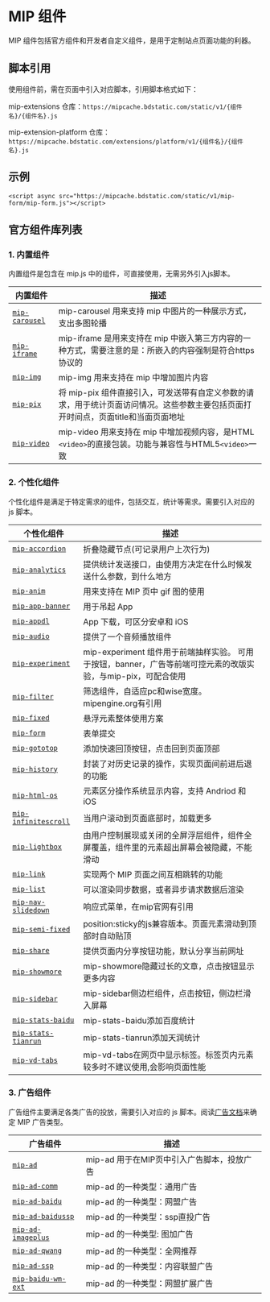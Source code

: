# MIP 组件

MIP 组件包括官方组件和开发者自定义组件，是用于定制站点页面功能的利器。

## 脚本引用

使用组件前，需在页面中引入对应脚本，引用脚本格式如下：

mip-extensions 仓库：`https://mipcache.bdstatic.com/static/v1/{组件名}/{组件名}.js`

mip-extension-platform 仓库：`https://mipcache.bdstatic.com/extensions/platform/v1/{组件名}/{组件名}.js`

## 示例

```
<script async src="https://mipcache.bdstatic.com/static/v1/mip-form/mip-form.js"></script>
```

## 官方组件库列表

### 1. 内置组件

内置组件是包含在 mip.js 中的组件，可直接使用，无需另外引入js脚本。

| 内置组件 | 描述 |
| --------- | ----------- |
| [`mip-carousel`](https://github.com/mipengine/mip/blob/master/src/components/mip-carousel.js) | mip-carousel 用来支持 mip 中图片的一种展示方式，支出多图轮播 |
| [`mip-iframe`](https://github.com/mipengine/mip/blob/master/src/components/mip-iframe.js) | mip-iframe 是用来支持在 mip 中嵌入第三方内容的一种方式，需要注意的是：所嵌入的内容强制是符合https协议的 |
| [`mip-img`](https://github.com/mipengine/mip/blob/master/src/components/mip-img.js) | mip-img 用来支持在 mip 中增加图片内容 |
| [`mip-pix`](https://github.com/mipengine/mip/blob/master/src/components/mip-pix.js) | 将 mip-pix 组件直接引入，可发送带有自定义参数的请求，用于统计页面访问情况。这些参数主要包括页面打开时间点，页面title和当面页面地址 |
| [`mip-video`](https://github.com/mipengine/mip/blob/master/src/components/mip-video.js) | mip-video 用来支持在 mip 中增加视频内容，是HTML `<video>`的直接包装。功能与兼容性与HTML5`<video>`一致 |

### 2. 个性化组件

个性化组件是满足于特定需求的组件，包括交互，统计等需求。需要引入对应的 js 脚本。

| 个性化组件 | 描述 |
| --------- | ----------- |
| [`mip-accordion`](https://github.com/mipengine/mip-extensions/tree/master/mip-accordion) | 折叠隐藏节点(可记录用户上次行为) |
| [`mip-analytics`](https://github.com/mipengine/mip-extensions/tree/master/mip-analytics) | 提供统计发送接口，由使用方决定在什么时候发送什么参数，到什么地方 |
| [`mip-anim`](https://github.com/mipengine/mip-extensions/tree/master/mip-anim) | 用来支持在 MIP 页中 gif 图的使用 |
| [`mip-app-banner`](https://github.com/mipengine/mip-extensions/tree/master/mip-app-banner) | 用于吊起 App |
| [`mip-appdl`](https://github.com/mipengine/mip-extensions/tree/master/mip-appdl) | App 下载，可区分安卓和 iOS |
| [`mip-audio`](https://github.com/mipengine/mip-extensions/tree/master/mip-audio) | 提供了一个音频播放组件 |
| [`mip-experiment`](https://github.com/mipengine/mip-extensions/tree/master/mip-experiment) | mip-experiment 组件用于前端抽样实验。  可用于按钮，banner，广告等前端可控元素的改版实验，与mip-pix，可配合使用 |
| [`mip-filter`](https://github.com/mipengine/mip-extensions/tree/master/mip-filter) | 筛选组件，自适应pc和wise宽度。mipengine.org有引用 |
| [`mip-fixed`](https://github.com/mipengine/mip-extensions/tree/master/mip-fixed) | 悬浮元素整体使用方案 |
| [`mip-form`](https://github.com/mipengine/mip-extensions/tree/master/mip-form) | 表单提交 |
| [`mip-gototop`](https://github.com/mipengine/mip-extensions/tree/master/mip-gototop) | 添加快速回顶按钮，点击回到页面顶部 |
| [`mip-history`](https://github.com/mipengine/mip-extensions/tree/master/mip-history) | 封装了对历史记录的操作，实现页面间前进后退的功能 |
| [`mip-html-os`](https://github.com/mipengine/mip-extensions/tree/master/mip-html-os) | 元素区分操作系统显示内容，支持 Andriod 和 iOS |
| [`mip-infinitescroll`](https://github.com/mipengine/mip-extensions/tree/master/mip-infinitescroll) | 当用户滚动到页面底部时，加载更多 |
| [`mip-lightbox`](https://github.com/mipengine/mip-extensions/tree/master/mip-lightbox) | 由用户控制展现或关闭的全屏浮层组件，组件全屏覆盖，组件里的元素超出屏幕会被隐藏，不能滑动 |
| [`mip-link`](https://github.com/mipengine/mip-extensions/tree/master/mip-link) | 实现两个 MIP 页面之间互相跳转的功能 |
| [`mip-list`](https://github.com/mipengine/mip-extensions/tree/master/mip-list) | 可以渲染同步数据，或者异步请求数据后渲染 |
| [`mip-nav-slidedown`](https://github.com/mipengine/mip-extensions/tree/master/mip-nav-slidedown) | 响应式菜单，在mip官网有引用 |
| [`mip-semi-fixed`](https://github.com/mipengine/mip-extensions/tree/master/mip-semi-fixed) | position:sticky的js兼容版本。页面元素滑动到顶部时自动贴顶 |
| [`mip-share`](https://github.com/mipengine/mip-extensions/tree/master/mip-share) | 提供页面内分享按钮功能，默认分享当前网址 |
| [`mip-showmore`](https://github.com/mipengine/mip-extensions/tree/master/mip-showmore) | mip-showmore隐藏过长的文章，点击按钮显示更多内容 |
| [`mip-sidebar`](https://github.com/mipengine/mip-extensions/tree/master/mip-sidebar) | mip-sidebar侧边栏组件，点击按钮，侧边栏滑入屏幕 |
| [`mip-stats-baidu`](https://github.com/mipengine/mip-extensions/tree/master/mip-stats-baidu) | mip-stats-baidu添加百度统计 |
| [`mip-stats-tianrun`](https://github.com/mipengine/mip-extensions/tree/master/mip-stats-tianrun) | mip-stats-tianrun添加天润统计 |
| [`mip-vd-tabs`](https://github.com/mipengine/mip-extensions/tree/master/mip-vd-tabs) | mip-vd-tabs在网页中显示标签。标签页内元素较多时不建议使用,会影响页面性能 |

### 3. 广告组件

广告组件主要满足各类广告的投放，需要引入对应的 js 脚本。阅读[广告文档](//www.mipengine.org/examples/mip-ad/mip-ad.html)来确定 MIP 广告类型。

| 广告组件 | 描述 |
| --------- | ----------- |
| [`mip-ad`](https://github.com/mipengine/mip-extensions/tree/master/mip-ad) | mip-ad 用于在MIP页中引入广告脚本，投放广告 |
| [`mip-ad-comm`](https://github.com/mipengine/mip-extensions/tree/master/mip-ad-comm) | mip-ad 的一种类型：通用广告 |
| [`mip-ad-baidu`](https://github.com/mipengine/mip-extensions/tree/master/mip-ad-baidu) | mip-ad 的一种类型：网盟广告 |
| [`mip-ad-baidussp`](https://github.com/mipengine/mip-extensions/tree/master/mip-ad-baidussp) | mip-ad 的一种类型：ssp直投广告 |
| [`mip-ad-imageplus`](https://github.com/mipengine/mip-extensions/tree/master/mip-ad-imageplus) | mip-ad 的一种类型: 图加广告 |
| [`mip-ad-qwang`](https://github.com/mipengine/mip-extensions/tree/master/mip-ad-qwang) | mip-ad 的一种类型：全网推荐 |
| [`mip-ad-ssp`](https://github.com/mipengine/mip-extensions/tree/master/mip-ad-ssp) | mip-ad 的一种类型：内容联盟广告 |
| [`mip-baidu-wm-ext`](https://github.com/mipengine/mip-extensions/tree/master/mip-baidu-wm-ext) | mip-ad 的一种类型：网盟扩展广告 |